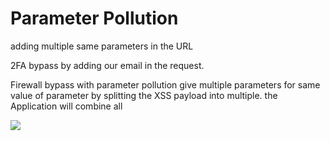 # Parameter Pollution

adding multiple same parameters in the URL

2FA bypass by adding our email in the request. 

Firewall bypass with parameter pollution
give multiple parameters for same value of parameter by splitting the XSS payload into multiple. the Application will combine all  




![](Pasted%20image%2020240624151959.png)